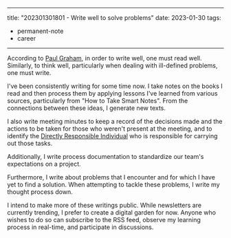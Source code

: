 
---
title: "202301301801 - Write well to solve problems"
date: 2023-01-30
tags: 
- permanent-note 
- career
---

According to [Paul Graham](https://twitter.com/paulg/status/1460660779309572105?s=20&t=7dRAEzZ4YbsG8TvkblNYoA), in order to write well, one must read well. Similarly, to think well, particularly when dealing with ill-defined problems, one must write.

I've been consistently writing for some time now. I take notes on the books I read and then process them by applying lessons I've learned from various sources, particularly from "How to Take Smart Notes". From the connections between these ideas, I generate new texts.

I also write meeting minutes to keep a record of the decisions made and the actions to be taken for those who weren't present at the meeting, and to identify the [Directly Responsible Individual](https://medium.com/@mmamet/directly-responsible-individuals-f5009f465da4) who is responsible for carrying out those tasks.

Additionally, I write process documentation to standardize our team's expectations on a project.

Furthermore, I write about problems that I encounter and for which I have yet to find a solution. When attempting to tackle these problems, I write my thought process down.

I intend to make more of these writings public. While newsletters are currently trending, I prefer to create a digital garden for now. Anyone who wishes to do so can subscribe to the RSS feed, observe my learning process in real-time, and participate in discussions.








